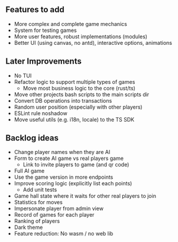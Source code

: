 ## Features to add

- More complex and complete game mechanics
- System for testing games
- More user features, robust implementations (modules)
- Better UI (using canvas, no antd), interactive options, animations

## Later Improvements

- No TUI
- Refactor logic to support multiple types of games
    - Move most business logic to the core (rust/ts)
- Move other projects bash scripts to the main scripts dir
- Convert DB operations into transactions
- Random user position (especially with other players)
- ESLint rule noshadow
- Move useful utils (e.g. i18n, locale) to the TS SDK

## Backlog ideas

- Change player names when they are AI
- Form to create AI game vs real players game
    - Link to invite players to game (and qr code)
- Full AI game
- Use the game version in more endpoints
- Improve scoring logic (explicitly list each points)
    - Add unit tests
- Game hall state where it waits for other real players to join
- Statistics for moves
- Impersonate player from admin view
- Record of games for each player
- Ranking of players
- Dark theme
- Feature reduction: No wasm / no web lib
